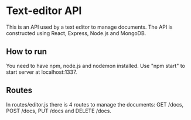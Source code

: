 Text-editor API
================================
This is an API used by a text editor to manage documents.
The API is constructed using React, Express, Node.js and MongoDB.

How to run
--------------------------------
You need to have npm, node.js and nodemon installed.
Use "npm start" to start server at localhost:1337.

Routes
--------------------------------
In routes/editor.js there is 4 routes to manage the documents:
GET /docs, POST /docs, PUT /docs and DELETE /docs.